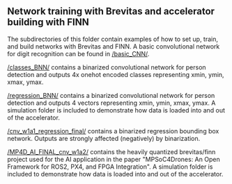 Network training with Brevitas and accelerator building with FINN
----------------------------------------------------------------------------

The subdirectories of this folder contain examples of how to set up, train, and build networks with Brevitas and FINN. A basic convolutional network for digit recognition can be found in [/basic_CNN/](/src/notebooks/basic_CNN/).

[/classes_BNN/](/src/notebooks/classes_BNN/) contains a binarized convolutional network for person detection and outputs 4x onehot encoded classes representing xmin, ymin, xmax, ymax.

[/regression_BNN/](/src/notebooks/regression_BNN/) contains a binarized convolutional network for person detection and outputs 4 vectors representing xmin, ymin, xmax, ymax. A simulation folder is included to demonstrate how data is loaded into and out of the accelerator.

[/cnv_w1a1_regression_final/](/src/notebooks/cnv_w1a1_regression_final/) contains a binarized regression bounding box network. Outputs are strongly affected (negatively) by binarization.

[/MP4D_AI_FINAL_cnv_w1a2/](/src/notebooks/MP4D_AI_FINAL_cnv_w1a2/) contains the heavily quantized brevitas/finn project used for the AI application in the paper "MPSoC4Drones: An Open Framework for ROS2, PX4, and FPGA Integration".  A simulation folder is included to demonstrate how data is loaded into and out of the accelerator.
